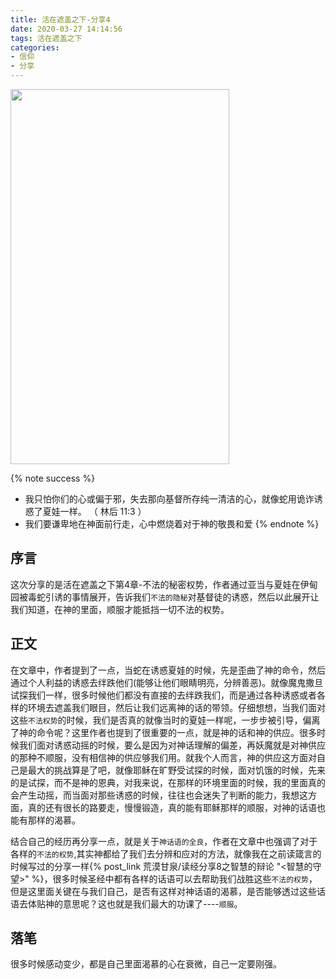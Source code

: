 ```yaml
---
title: 活在遮盖之下-分享4
date: 2020-03-27 14:14:56
tags: 活在遮盖之下
categories:
- 信仰
- 分享
---
```


<img src="https://blog-1257711631.cos.ap-nanjing.myqcloud.com/20200227212142.png" width=350 height=600>

{% note success %}
* 我只怕你们的心或偏于邪，失去那向基督所存纯一清洁的心，就像蛇用诡诈诱惑了夏娃一样。
                                （  林后 11:3 ）
* 我们要谦卑地在神面前行走，心中燃烧着对于神的敬畏和爱
{% endnote %}

## 序言
这次分享的是活在遮盖之下第4章-不法的秘密权势，作者通过亚当与夏娃在伊甸园被毒蛇引诱的事情展开，告诉我们`不法的隐秘`对基督徒的诱惑，然后以此展开让我们知道，在神的里面，顺服才能抵挡一切不法的权势。

## 正文

在文章中，作者提到了一点，当蛇在诱惑夏娃的时候，先是歪曲了神的命令，然后通过个人利益的诱惑去绊跌他们(能够让他们眼睛明亮，分辨善恶)。就像魔鬼撒旦试探我们一样，很多时候他们都没有直接的去绊跌我们，而是通过各种诱惑或者各样的环境去遮盖我们眼目，然后让我们远离神的话的带领。仔细想想，当我们面对这些`不法权势`的时候，我们是否真的就像当时的夏娃一样呢，一步步被引导，偏离了神的命令呢？这里作者也提到了很重要的一点，就是神的话和神的供应。很多时候我们面对诱惑动摇的时候，要么是因为对神话理解的偏差，再妖魔就是对神供应的那种不顺服，没有相信神的供应够我们用。就我个人而言，神的供应这方面对自己是最大的挑战算是了吧，就像耶稣在旷野受试探的时候，面对饥饿的时候，先来的是试探，而不是神的恩典，对我来说，在那样的环境里面的时候，我的里面真的会产生动摇，而当面对那些诱惑的时候，往往也会迷失了判断的能力，我想这方面，真的还有很长的路要走，慢慢锻造，真的能有耶稣那样的顺服，对神的话语也能有那样的渴慕。

结合自己的经历再分享一点，就是关于`神话语的全良`，作者在文章中也强调了对于各样的`不法的权势`,其实神都给了我们去分辨和应对的方法，就像我在之前读箴言的时候写过的分享一样{% post_link 荒漠甘泉/读经分享8之智慧的辩论 "<智慧的守望>" %}，很多时候圣经中都有各样的话语可以去帮助我们战胜这些`不法的权势`，但是这里面关键在与我们自己，是否有这样对神话语的渴慕，是否能够透过这些话语去体贴神的意思呢？这也就是我们最大的功课了----`顺服`。

## 落笔

很多时候感动变少，都是自己里面渴慕的心在衰微，自己一定要刚强。



